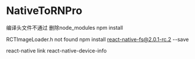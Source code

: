 # NativeToRNPro


编译头文件不通过  删除node_modules  npm install



RCTImageLoader.h not found 
npm install react-native-fs@2.0.1-rc.2 --save


react-native link react-native-device-info
